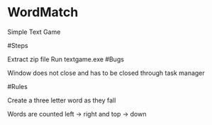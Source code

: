 # WordMatch
Simple Text Game

#Steps

Extract zip file
Run textgame.exe
#Bugs

Window does not close and has to be closed through task manager

#Rules

Create a three letter word as they fall

Words are counted left -> right and top -> down
